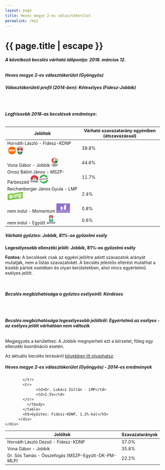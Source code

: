 ```yaml
---
layout: page
title: Heves megye 2-es választókerület
permalink: /he2
---
```


<h1 class="page-title">{{ page.title | escape }}</h1>

<div class="section">
    <div class="row">
          <div class="col s12"><h6><span><strong>A következő becslés várható időpontja: 2018. március 12.</strong></span></h6>
		  <h5>Heves megye 2-es választókerület (Gyöngyös)</h5>
<h6><strong>Választókerületi profil (2014-ben): <span id="profil">Kétesélyes (Fidesz-Jobbik)</span></strong></h6>
<br/>
<h6><strong>Legfrissebb 2018-as becslések eredménye:</strong></h6>
<table class="striped">
              <thead>
                <tr>
                    <th>Jelöltek</th>
                    <th>Várható szavazatarány egyéniben (átszavazással)</th>
                </tr>
              </thead>
              <tbody>
             <tr>
                  <td>Horváth László - Fidesz-KDNP <img src="images/fideszkdnp_logo.png" style="width:55px;height:30px;"></td>
				  <td id="id_fidesz">39.8%</td>
			</tr>
			<tr><td>Vona Gábor - Jobbik <img src="images/jobbik_logo.png" style="width:23px;height:30px;"></td><td id="id_jobbik">44.6%</td></tr>
<tr>
                  <td>Orosz Bálint János - MSZP-Párbeszéd <img src="images/mszpparbeszed_logo.png" style="width:60px;height:30px;"></td>
				  <td id="id_baloldal">11.7%</td>
			</tr>
			<tr>
                  <td>Reichenberger János Gyula - LMP <img src="images/lmp_logo.png" style="width:52px;height:30px;"></td>
				  <td id="lmp">2.4%</td>
			</tr>
			<tr>
				  <td>nem indul - Momentum <img src="images/momentum_logo.png" style="width:44px;height:30px;"></td>
				  <td id="id_momentum">0.8%</td>
			</tr>
<tr>
<td>nem indul -  Együtt <img src="images/egyutt_logo.png" style="width:31px;height:30px;"></td>
<td id="id_egyutt">0.6%</td>
</tr>                
              </tbody>
            </table>
			<h5>Várható győztes: <span id="gyoztes">Jobbik, </span><span id="esely">81%</span><span>-os győzelmi esély</span></h5>
			<p><strong>Legesélyesebb ellenzéki jelölt: <span id="masodik">Jobbik, </span><span id="esely2">81%</span><span>-os győzelmi esély</span></strong></p>
			
<p><strong>Fontos:</strong> A becslések csak az egyéni jelöltre adott szavazatok arányát mutatják, nem a listás szavazatokét. A becslés jelentős eltérést mutathat a kisebb pártok esetében és olyan kerületekben, ahol nincs egyértelmű esélyes jelölt.</p>
<br/>
			<h6><strong>Becslés megbízhatósága a győztes esélyeiről: Kérdéses</strong> </h6>
<br/><h6><strong>Becslés megbízhatósága legesélyesebb jelöltről:</strong> <strong><span id="biztos_jelolt">Egyértelmű az esélyes - az esélyes jelölt várhatóan nem változik</span></strong></h6>
<p>Megjegyzés a kerülethez: A Jobbik megnyerheti ezt a körzetet, főleg egy ellenzéki koordináció esetén.</p>
<p>Az aktuális becslés leírásáról <a href="../metodologia#0305">bővebben itt olvashatsz</a>.</p>
          </div>
    </div>
</div>

<div class="section">
    <div class="row">
          <div class="col s12">
		  <h5>Heves megye 2-es választókerület (Gyöngyös) - 2014-es eredmények</h5>
            <table class="striped">
              <thead>
                <tr>
                    <th>Jelöltek</th>
                    <th>Szavazatarányok</th>
                </tr>
              </thead>
              <tbody>
             <tr>
                  <td>Horváth László Dezső - Fidesz-KDNP</td>
				  <td>37.0%</td>
			</tr>
			<tr>
			      <td>Vona Gábor - Jobbik</td>
				  <td>35.8%</td>
			</tr>
			<tr>
			      <td>Dr. Sós Tamás - Összefogás (MSZP-Együtt-DK-PM-MLP)</td>
				  <td>22.2%</td>
			      
			</tr>
			<tr>
				  <td>Dr. Lukács Zoltán - LMP</td>
				  <td>2.5%</td>
			</tr>                
              </tbody>
            </table>
			<h5>Győztes: Fidesz-KDNP, 1.2%-kal</h5>
          </div>
    </div>
</div>

